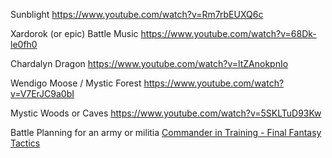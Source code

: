 
Sunblight
https://www.youtube.com/watch?v=Rm7rbEUXQ6c

Xardorok (or epic) Battle Music
https://www.youtube.com/watch?v=68Dk-le0fh0

Chardalyn Dragon
https://www.youtube.com/watch?v=ltZAnokpnIo

Wendigo Moose / Mystic Forest
https://www.youtube.com/watch?v=V7ErJC9a0bI

Mystic Woods or Caves
https://www.youtube.com/watch?v=5SKLTuD93Kw

Battle Planning for an army or militia
[Commander in Training - Final Fantasy Tactics](https://open.spotify.com/track/3UsZySq4xZo580LgpxwVlN?si=9dd95604d7f24879)